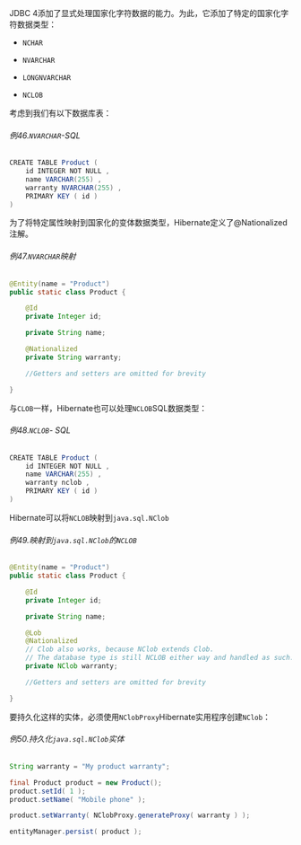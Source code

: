 JDBC 4添加了显式处理国家化字符数据的能力。为此，它添加了特定的国家化字符数据类型：

* `NCHAR`

* `NVARCHAR`

* `LONGNVARCHAR`

* `NCLOB`

考虑到我们有以下数据库表：

###### 例46.`NVARCHAR`-SQL

```java
CREATE TABLE Product (
    id INTEGER NOT NULL ,
    name VARCHAR(255) ,
    warranty NVARCHAR(255) ,
    PRIMARY KEY ( id )
)
```

为了将特定属性映射到国家化的变体数据类型，Hibernate定义了@Nationalized注解。

###### 例47.`NVARCHAR`映射

```java
@Entity(name = "Product")
public static class Product {

    @Id
    private Integer id;

    private String name;

    @Nationalized
    private String warranty;

    //Getters and setters are omitted for brevity

}
```

与`CLOB`一样，Hibernate也可以处理`NCLOB`SQL数据类型：

###### 例48.`NCLOB`- SQL

```java
CREATE TABLE Product (
    id INTEGER NOT NULL ,
    name VARCHAR(255) ,
    warranty nclob ,
    PRIMARY KEY ( id )
)
```

Hibernate可以将`NCLOB`映射到`java.sql.NClob`

###### 例49.映射到`java.sql.NClob`的`NCLOB`

```java
@Entity(name = "Product")
public static class Product {

    @Id
    private Integer id;

    private String name;

    @Lob
    @Nationalized
    // Clob also works, because NClob extends Clob.
    // The database type is still NCLOB either way and handled as such.
    private NClob warranty;

    //Getters and setters are omitted for brevity

}
```

要持久化这样的实体，必须使用`NClobProxy`Hibernate实用程序创建`NClob`：

###### 例50.持久化`java.sql.NClob`实体

```java
String warranty = "My product warranty";

final Product product = new Product();
product.setId( 1 );
product.setName( "Mobile phone" );

product.setWarranty( NClobProxy.generateProxy( warranty ) );

entityManager.persist( product );
```



